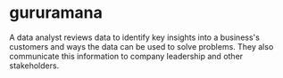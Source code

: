 # gururamana
A data analyst reviews data to identify key insights into a business's customers and ways the data can be used to solve problems. They also communicate this information to company leadership and other stakeholders.
